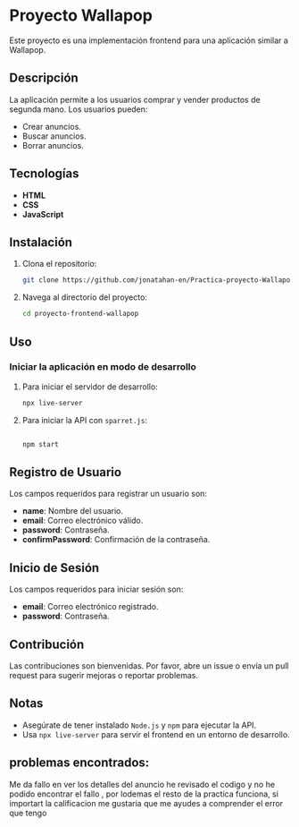 # Proyecto Wallapop

Este proyecto es una implementación frontend para una aplicación similar a Wallapop.

## Descripción

La aplicación permite a los usuarios comprar y vender productos de segunda mano. Los usuarios pueden:

- Crear anuncios.
- Buscar anuncios.
- Borrar anuncios.

## Tecnologías

- **HTML**
- **CSS**
- **JavaScript**

## Instalación

1. Clona el repositorio:

    ```bash
    git clone https://github.com/jonatahan-en/Practica-proyecto-Wallapop.git
    ```

2. Navega al directorio del proyecto:

    ```bash
    cd proyecto-frontend-wallapop
    ```

## Uso

### Iniciar la aplicación en modo de desarrollo

1. Para iniciar el servidor de desarrollo:

    ```bash
    npx live-server
    ```

2. Para iniciar la API con `sparret.js`:

    ```bash

    npm start

    ```

## Registro de Usuario

Los campos requeridos para registrar un usuario son:

- **name**: Nombre del usuario.
- **email**: Correo electrónico válido.
- **password**: Contraseña.
- **confirmPassword**: Confirmación de la contraseña.

## Inicio de Sesión

Los campos requeridos para iniciar sesión son:

- **email**: Correo electrónico registrado.
- **password**: Contraseña.

## Contribución

Las contribuciones son bienvenidas. Por favor, abre un issue o envía un pull request para sugerir mejoras o reportar problemas.

## Notas

- Asegúrate de tener instalado `Node.js` y `npm` para ejecutar la API.
- Usa `npx live-server` para servir el frontend en un entorno de desarrollo.

## problemas encontrados: 

Me da fallo en ver los detalles del anuncio he revisado el codigo y no he podido encontrar el fallo , por lodemas  el resto de la practica funciona, si importart la calificacion me gustaria que me ayudes a comprender el error que tengo  
